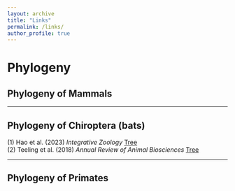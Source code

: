 ```yaml
---
layout: archive
title: "Links"
permalink: /links/
author_profile: true
---
```



# Phylogeny
## Phylogeny of Mammals

---

## Phylogeny of Chiroptera (bats)
(1) Hao et al. (2023) _Integrative Zoology_ [Tree](../links/Hao_2023_INZpdf.pdf)  
(2) Teeling et al. (2018) _Annual Review of Animal Biosciences_ [Tree](../links/Teeling_2018_Annual_Review_of_Animal_Biosciences.pdf)  

---

## Phylogeny of Primates
